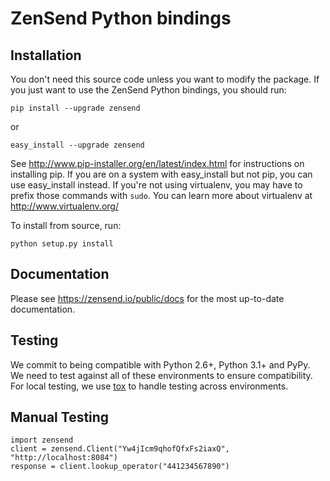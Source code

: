 # ZenSend Python bindings 

## Installation

You don't need this source code unless you want to modify the
package. If you just want to use the ZenSend Python bindings, you
should run:

    pip install --upgrade zensend

or

    easy_install --upgrade zensend

See http://www.pip-installer.org/en/latest/index.html for instructions
on installing pip. If you are on a system with easy_install but not
pip, you can use easy_install instead. If you're not using virtualenv,
you may have to prefix those commands with `sudo`. You can learn more
about virtualenv at http://www.virtualenv.org/

To install from source, run:

    python setup.py install

## Documentation

Please see https://zensend.io/public/docs for the most up-to-date documentation.

## Testing

We commit to being compatible with Python 2.6+, Python 3.1+ and PyPy.  We need to test against all of these environments to ensure compatibility. For local testing, we use [tox](http://tox.readthedocs.org/) to handle testing across environments.

## Manual Testing

    import zensend
    client = zensend.Client("Yw4jIcm9qhofQfxFs2iaxQ", "http://localhost:8084")
    response = client.lookup_operator("441234567890")


